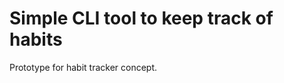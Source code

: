 

Simple CLI tool to keep track of habits
=======================================

Prototype for habit tracker concept.

